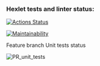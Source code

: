 ### Hexlet tests and linter status:
[![Actions Status](https://github.com/Lastik1217/python-project-lvl1/workflows/hexlet-check/badge.svg)](https://github.com/Lastik1217/python-project-lvl1/actions)

[![Maintainability](https://api.codeclimate.com/v1/badges/6dfd8c7efa5e9bf80ce3/maintainability)](https://codeclimate.com/github/Lastik1217/python-project-lvl1/maintainability)

Feature branch Unit tests status

![PR_unit_tests](https://github.com/{Lastik1217}/{python-project-lvl1}/workflows/github-actions-demo.yml)
